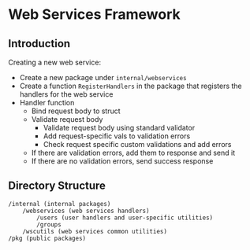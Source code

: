 # Web Services Framework

## Introduction

Creating a new web service:

- Create a new package under `internal/webservices`
- Create a function `RegisterHandlers` in the package that registers the handlers for the web service
- Handler function
  - Bind request body to struct
  - Validate request body
    - Validate request body using standard validator
    - Add request-specific vals to validation errors
    - Check request specific custom validations and add errors
  - If there are validation errors, add them to response and send it
  - If there are no validation errors, send success response

## Directory Structure

```
/internal (internal packages)
    /webservices (web services handlers)
        /users (user handlers and user-specific utilities)
        /groups
    /wscutils (web services common utilities)
/pkg (public packages)
```






